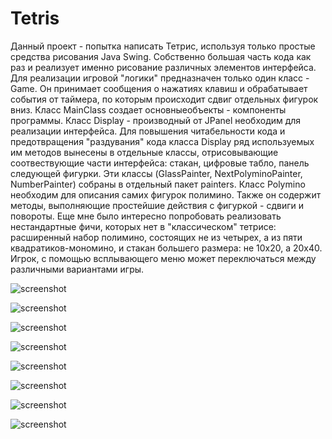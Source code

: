 # Tetris

Данный проект - попытка написать Тетрис, используя только простые средства рисования Java Swing.
Собственно большая часть кода как раз и реализует именно рисование различных элементов интерфейса.
Для реализации игровой "логики" предназначен только один класс - Game. Он принимает сообщения о нажатиях клавиш и 
обрабатывает события от таймера, по которым происходит сдвиг отдельных фигурок вниз.
Класс MainClass создает основныеобъекты - компоненты программы.
Класс Display - производный от JPanel необходим для реализации интерфейса.
Для повышения читабельности кода и предотвращения "раздувания" кода класса Display ряд используемых им методов вынесены в отдельные классы,
отрисовывающие соотвествующие части интерфейса: стакан, цифровые табло, панель следующей фигурки. Эти классы (GlassPainter, 
NextPolyminoPainter, NumberPainter) собраны в отдельный пакет painters.
Класс Polymino необходим для описания самих фигурок полимино. Также он содержит методы, 
выполняющие простейшие действия с фигуркой - сдвиги и повороты.
Еще мне было интересно попробовать реализовать нестандартные фичи, которых нет в "классическом" тетрисе: расширенный набор полимино,
состоящих не из четырех, а из пяти квадратиков-мономино, и стакан большего размера: не 10х20, а 20х40.
Игрок, с помощью всплывающего меню может переключаться между различными вариантами игры.

![screenshot](screenshot_1.jpg)

![screenshot](screenshot_2.jpg)

![screenshot](screenshot_3.jpg)

![screenshot](screenshot_4.jpg)

![screenshot](screenshot_5.jpg)

![screenshot](screenshot_6.jpg)

![screenshot](screenshot_7.jpg)

![screenshot](screenshot_8.jpg)
